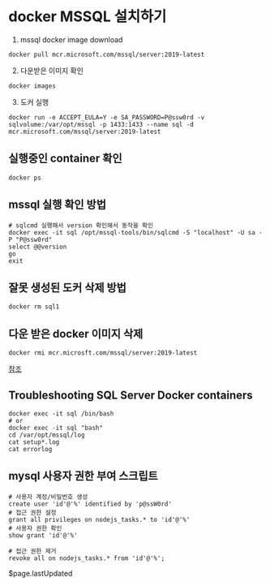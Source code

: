 # docker MSSQL 설치하기


1. mssql docker image download

```
docker pull mcr.microsoft.com/mssql/server:2019-latest
```
2. 다운받은 이미지 확인
```
docker images
```
3. 도커 실행
```
docker run -e ACCEPT_EULA=Y -e SA_PASSWORD=P@ssw0rd -v sqlvolume:/var/opt/mssql -p 1433:1433 --name sql -d mcr.microsoft.com/mssql/server:2019-latest
```
## 실행중인 container 확인
```
docker ps
```

## mssql 실행 확인 방법
```
# sqlcmd 실행해서 version 확인해서 동작을 확인
docker exec -it sql /opt/mssql-tools/bin/sqlcmd -S "localhost" -U sa -P "P@ssw0rd"
select @@version
go
exit
```

## 잘못 생성된 도커 삭제 방법
```
docker rm sql1
```

## 다운 받은 docker 이미지 삭제
```
docker rmi mcr.microsft.com/mssql/server:2019-latest
```

[참조](https://docs.microsoft.com/en-us/sql/linux/sql-server-linux-docker-container-deployment?view=sql-server-2017&pivots=cs1-bash#buildnonrootcontainer)

## Troubleshooting SQL Server Docker containers
```
docker exec -it sql /bin/bash
# or
docker exec -it sql "bash"
cd /var/opt/mssql/log
cat setup*.log
cat errorlog
```

## mysql 사용자 권한 부여 스크립트
```
# 사용자 계정/비밀번호 생성
create user 'id'@'%' identified by 'p@ssW0rd'
# 접근 권한 설정
grant all privileges on nodejs_tasks.* to 'id'@'%'
# 사용자 권한 확인
show grant 'id'@'%'

# 접근 권한 제거
revoke all on nodejs_tasks.* from 'id'@'%';
```

$page.lastUpdated